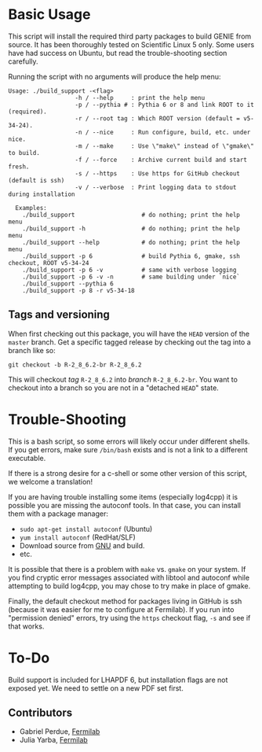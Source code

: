 # Basic Usage

This script will install the required third party packages to build GENIE 
from source. It has been thoroughly tested on Scientific Linux 5 only. Some
users have had success on Ubuntu, but read the trouble-shooting section
carefully.

Running the script with no arguments will produce the help menu:

    Usage: ./build_support -<flag>
                       -h / --help     : print the help menu
                       -p / --pythia # : Pythia 6 or 8 and link ROOT to it (required).
                       -r / --root tag : Which ROOT version (default = v5-34-24).
                       -n / --nice     : Run configure, build, etc. under nice.
                       -m / --make     : Use \"make\" instead of \"gmake\" to build.
                       -f / --force    : Archive current build and start fresh.
                       -s / --https    : Use https for GitHub checkout (default is ssh)
                       -v / --verbose  : Print logging data to stdout during installation
     
      Examples:  
        ./build_support                   # do nothing; print the help menu
        ./build_support -h                # do nothing; print the help menu
        ./build_support --help            # do nothing; print the help menu
        ./build_support -p 6              # build Pythia 6, gmake, ssh checkout, ROOT v5-34-24
        ./build_support -p 6 -v           # same with verbose logging
        ./build_support -p 6 -v -n        # same building under `nice`
        ./build_support --pythia 6
        ./build_support -p 8 -r v5-34-18

## Tags and versioning

When first checking out this package, you will have the `HEAD` version of the
`master` branch. Get a specific tagged release by checking out the tag into a
branch like so:

    git checkout -b R-2_8_6.2-br R-2_8_6.2

This will checkout _tag_ `R-2_8_6.2` into _branch_ `R-2_8_6.2-br`. You want to
checkout into a branch so you are not in a "detached `HEAD`" state.

# Trouble-Shooting

This is a bash script, so some errors will likely occur under different
shells. If you get errors, make sure `/bin/bash` exists and is not a 
link to a different executable.

If there is a strong desire for a c-shell or some other version of this 
script, we welcome a translation!

If you are having trouble installing some items (especially log4cpp) it 
is possible you are missing the autoconf tools. In that case, you can 
install them with a package manager:

* `sudo apt-get install autoconf` (Ubuntu)
* `yum install autoconf` (RedHat/SLF)
* Download source from [GNU](http://ftp.gnu.org/gnu/autoconf/) and build.
* etc.

It is possible that there is a problem with `make` vs. `gmake` on your 
system. If you find cryptic error messages associated with libtool and 
autoconf while attempting to build log4cpp, you may chose to try make
in place of gmake.

Finally, the default checkout method for packages living in GitHub is
ssh (because it was easier for me to configure at Fermilab). If you run
into "permission denied" errors, try using the `https` checkout flag,
`-s` and see if that works.

# To-Do

Build support is included for LHAPDF 6, but installation flags are not
exposed yet. We need to settle on a new PDF set first.

## Contributors

* Gabriel Perdue,  [Fermilab](http://www.fnal.gov)
* Julia Yarba,     [Fermilab](http://www.fnal.gov)


